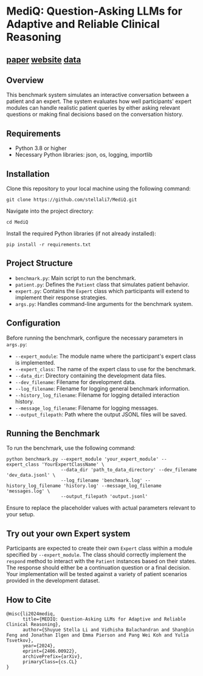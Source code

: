 # MediQ: Question-Asking LLMs for Adaptive and Reliable Clinical Reasoning

## [paper](https://arxiv.org/abs/2406.00922) [website](https://stellalisy.com/projects/mediQ/) [data](https://github.com/stellali7/mediQ/tree/main/data)

## Overview
This benchmark system simulates an interactive conversation between a patient and an expert. The system evaluates how well participants' expert modules can handle realistic patient queries by either asking relevant questions or making final decisions based on the conversation history.

## Requirements
- Python 3.8 or higher
- Necessary Python libraries: json, os, logging, importlib

## Installation
Clone this repository to your local machine using the following command:
```
git clone https://github.com/stellali7/MediQ.git
```

Navigate into the project directory:
```
cd MediQ
```

Install the required Python libraries (if not already installed):
```
pip install -r requirements.txt
```


## Project Structure
- `benchmark.py`: Main script to run the benchmark.
- `patient.py`: Defines the `Patient` class that simulates patient behavior.
- `expert.py`: Contains the `Expert` class which participants will extend to implement their response strategies.
- `args.py`: Handles command-line arguments for the benchmark system.

## Configuration
Before running the benchmark, configure the necessary parameters in `args.py`:
- `--expert_module`: The module name where the participant's expert class is implemented.
- `--expert_class`: The name of the expert class to use for the benchmark.
- `--data_dir`: Directory containing the development data files.
- `--dev_filename`: Filename for development data.
- `--log_filename`: Filename for logging general benchmark information.
- `--history_log_filename`: Filename for logging detailed interaction history.
- `--message_log_filename`: Filename for logging messages.
- `--output_filepath`: Path where the output JSONL files will be saved.

## Running the Benchmark
To run the benchmark, use the following command:
```
python benchmark.py --expert_module 'your_expert_module' --expert_class 'YourExpertClassName' \
                    --data_dir 'path_to_data_directory' --dev_filename 'dev_data.jsonl' \
                    --log_filename 'benchmark.log' --history_log_filename 'history.log' --message_log_filename 'messages.log' \
                    --output_filepath 'output.jsonl'
```

Ensure to replace the placeholder values with actual parameters relevant to your setup.

## Try out your own Expert system
Participants are expected to create their own `Expert` class within a module specified by `--expert_module`. The class should correctly implement the `respond` method to interact with the `Patient` instances based on their states. The response should either be a continuation question or a final decision. Your implementation will be tested against a variety of patient scenarios provided in the development dataset.

## How to Cite
```
@misc{li2024mediq,
      title={MEDIQ: Question-Asking LLMs for Adaptive and Reliable Clinical Reasoning}, 
      author={Shuyue Stella Li and Vidhisha Balachandran and Shangbin Feng and Jonathan Ilgen and Emma Pierson and Pang Wei Koh and Yulia Tsvetkov},
      year={2024},
      eprint={2406.00922},
      archivePrefix={arXiv},
      primaryClass={cs.CL}
}
```